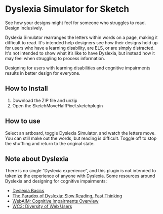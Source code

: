 # Dyslexia Simulator for Sketch
See how your designs might feel for someone who struggles to read. Design inclusively.

Dyslexia Simulator rearranges the letters within words on a page, making it difficult to read. It's intended help designers see how their designs hold up for users who have a learning disability, are ELS, or are simply distracted. It's not intended to show what it’s like to have Dyslexia, but instead how it may feel when struggling to process information. 

Designing for users with learning disabilities and cognitive impairments results in better design for everyone. 

## How to Install
1. Download the ZIP file and unzip
2. Open the SketchMoveHalfPixel.sketchplugin

## How to use
Select an artboard, toggle Dyslexia Simulator, and watch the letters move. You can still make out the words, but reading is difficult. Toggle off to stop the shuffling and return to the original state.

## Note about Dyslexia
There is no single “Dyslexia experience”, and this plugin is not intended to tokenize the experience of anyone with Dyslexia. 
Some resources around Dyslexia and designing for cognitive impairments:

- [Dyslexia Basics](https://dyslexiaida.org/dyslexia-basics/)
- [The Paradox of Dyslexia: Slow Reading, Fast Thinking](http://www.yalescientific.org/2011/04/the-paradox-of-dyslexia-slow-reading-fast-thinking/)
- [WebAIM: Cognitive Impairments Overview](http://webaim.org/articles/cognitive/cognitive_too_little/)
- [WC3: Diversity of Web Users](https://www.w3.org/WAI/intro/people-use-web/diversity)
